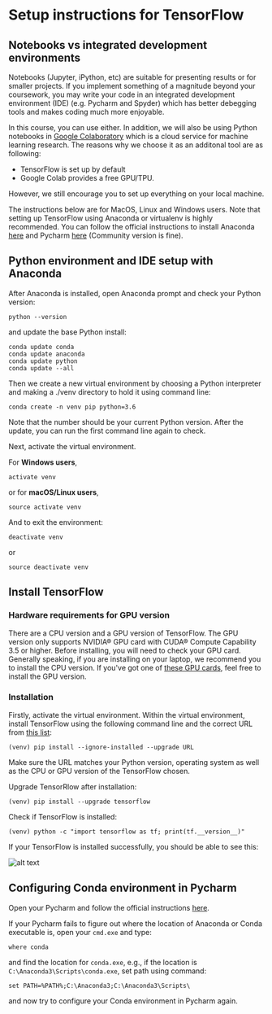 # Setup instructions for TensorFlow

## Notebooks vs integrated development environments
Notebooks (Jupyter, iPython, etc) are suitable for presenting results or for smaller projects. 
If you implement something of a magnitude beyond your coursework, you may write your code in an integrated development environment (IDE) (e.g. Pycharm and Spyder) which has better debegging tools and makes coding much more enjoyable.

In this course, you can use either. In addition, we will also be using Python notebooks in [Google Colaboratory](https://colab.research.google.com) which is a cloud service for machine learning research. The reasons why we choose it as an additonal tool are as following:

* TensorFlow is set up by default
* Google Colab provides a free GPU/TPU. 

However, we still encourage you to set up everything on your local machine.

The instructions below are for MacOS, Linux and Windows users. Note that setting up TensorFlow using Anaconda or virtualenv is highly recommended. You can follow the official instructions to install Anaconda [here](https://conda.io/docs/user-guide/install/index.html) and Pycharm [here](https://www.jetbrains.com/pycharm/download/#section=windows) (Community version is fine).


## Python environment and IDE setup with Anaconda

After Anaconda is installed, open Anaconda prompt and check your Python version:
```
python --version
```
and update the base Python install:
```
conda update conda
conda update anaconda
conda update python
conda update --all
```

Then we create a new virtual environment by choosing a Python interpreter and making a ./venv directory to hold it using command line:
```
conda create -n venv pip python=3.6 
```
Note that the number should be your current Python version. After the update, you can run the first command line again to check.

Next, activate the virtual environment. 

For **Windows users**,
```
activate venv 
```
or for **macOS/Linux users**,
```
source activate venv
```
And to exit the environment:
```
deactivate venv
```
or 
```
source deactivate venv
```

## Install TensorFlow

### Hardware requirements for GPU version
There are a CPU version and a GPU version of TensorFlow. The GPU version only supports NVIDIA® GPU card with CUDA® Compute Capability 3.5 or higher.  Before installing, you will need to check your GPU card. Generally speaking, if you are installing on your laptop, we recommend you to install the CPU version. If you've got one of [these GPU cards](https://developer.nvidia.com/cuda-gpus), feel free to install the GPU version.

### Installation

Firstly, activate the virtual environment. Within the virtual environment, install TensorFlow using the following command line and the correct URL from [this list](https://www.tensorflow.org/install/pip#package-location):
```
(venv) pip install --ignore-installed --upgrade URL
```
Make sure the URL matches your Python version, operating system as well as the CPU or GPU version of the TensorFlow chosen. 

Upgrade TensorRlow after installation:
```
(venv) pip install --upgrade tensorflow
```
Check if TensorFlow is installed:
```
(venv) python -c "import tensorflow as tf; print(tf.__version__)"
```
If your TensorFlow is installed successfully, you should be able to see this:

![alt text](https://github.com/lse-st449/lectures/blob/master/Week01/Class/graphs/version.png)

## Configuring Conda environment in Pycharm

Open your Pycharm and follow the official instructions [here](https://www.jetbrains.com/help/pycharm/conda-support-creating-conda-virtual-environment.html).

If your Pycharm fails to figure out where the location of Anaconda or Conda executable is, open your `cmd.exe` and type:
```
where conda
```
and find the location for `conda.exe`, e.g., if the location is `C:\Anaconda3\Scripts\conda.exe`, set path using command:
```
set PATH=%PATH%;C:\Anaconda3;C:\Anaconda3\Scripts\
```
and now try to configure your Conda environment in Pycharm again. 
